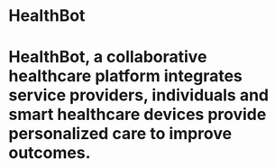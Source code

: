 # HealthBot

# HealthBot, a collaborative healthcare platform integrates service providers, individuals and smart healthcare devices provide personalized care to improve outcomes.
